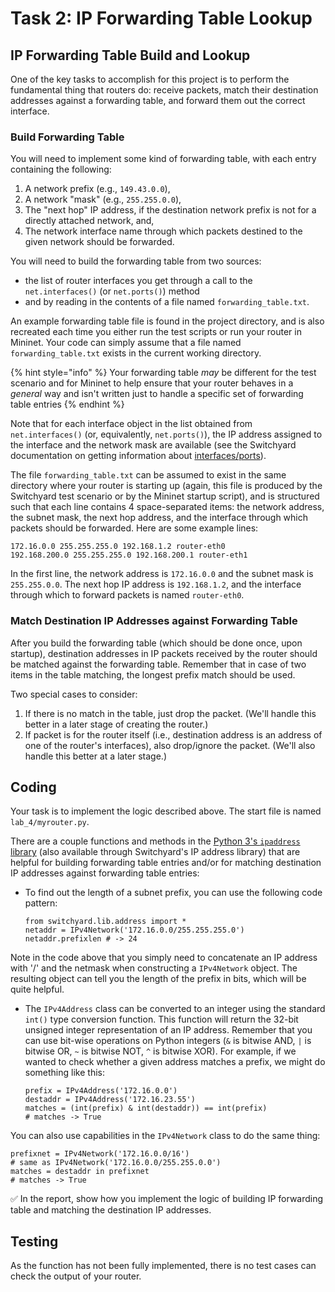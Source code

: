 # Task 2: IP Forwarding Table Lookup

## IP Forwarding Table Build and Lookup

One of the key tasks to accomplish for this project is to perform the
fundamental thing that routers do: receive packets, match their
destination addresses against a forwarding table, and forward them out
the correct interface.

### Build Forwarding Table

You will need to implement some kind of forwarding table, with each
entry containing the following:

1.  A network prefix (e.g., `149.43.0.0`),
2.  A network "mask" (e.g., `255.255.0.0`),
3.  The "next hop" IP address, if the destination network prefix is not
    for a directly attached network, and,
4.  The network interface name through which packets destined to the
    given network should be forwarded.

You will need to build the forwarding table from two sources:

- the list of router interfaces you get through a call to the `net.interfaces()`
  (or `net.ports()`) method
- and by reading in the contents of a file
  named `forwarding_table.txt`.

An example forwarding table file is found
in the project directory, and is also recreated each time you either run
the test scripts or run your router in Mininet. Your code can
simply assume that a file named `forwarding_table.txt` exists in the
current working directory.

{% hint style="info" %}
Your forwarding table *may* be different for the test scenario and for Mininet to help
ensure that your router behaves in a *general* way and isn't written just
to handle a specific set of forwarding table entries
{% endhint %}

Note that for each interface object in the list obtained from
`net.interfaces()` (or, equivalently, `net.ports()`), the IP address
assigned to the interface and the network mask are available (see the
Switchyard documentation on getting information about [interfaces/ports](https://pavinberg.gitee.io/switchyard/reference.html#interface-and-interfacetype-reference)).

The file `forwarding_table.txt` can be assumed to exist in the same
directory where your router is starting up (again, this file is produced
by the Switchyard test scenario or by the Mininet startup script), and
is structured such that each line contains 4 space-separated items: the
network address, the subnet mask, the next hop address, and the
interface through which packets should be forwarded. Here are some
example lines:

```
172.16.0.0 255.255.255.0 192.168.1.2 router-eth0
192.168.200.0 255.255.255.0 192.168.200.1 router-eth1
```

In the first line, the network address is `172.16.0.0` and the subnet mask
is `255.255.0.0`. The next hop IP address is
`192.168.1.2`, and the interface through which to forward packets is named
`router-eth0`.

### Match Destination IP Addresses against Forwarding Table

After you build the forwarding table (which should be done once, upon
startup), destination addresses in IP packets received by the router
should be matched against the forwarding table. Remember that in case of
two items in the table matching, the longest prefix match should be
used.

Two special cases to consider:

1.  If there is no match in the table, just drop the packet. (We'll
    handle this better in a later stage of creating the router.)
2.  If packet is for the router itself (i.e., destination address is an
    address of one of the router's interfaces), also drop/ignore the
    packet. (We'll also handle this better at a later stage.)

## Coding

Your task is to implement the logic described above. The start file is named `lab_4/myrouter.py`.

There are a couple functions and methods in the [Python 3's `ipaddress` library](https://docs.python.org/3/library/ipaddress.html) (also available through Switchyard's IP address library) that
are helpful for building forwarding table entries and/or for matching
destination IP addresses against forwarding table entries:

- To find out the length of a subnet prefix, you can use the following
  code pattern:

  ```
  from switchyard.lib.address import *
  netaddr = IPv4Network('172.16.0.0/255.255.255.0')
  netaddr.prefixlen # -> 24
  ```

Note in the code above that you simply need to concatenate an IP address
with '/' and the netmask when constructing a `IPv4Network` object. The
resulting object can tell you the length of the prefix in bits, which
will be quite helpful.

- The `IPv4Address` class can be converted to an integer using the
  standard `int()` type conversion function. This function will return
  the 32-bit unsigned integer representation of an IP address.
  Remember that you can use bit-wise operations on Python integers
  (`&` is bitwise AND, `|` is bitwise OR, `~` is bitwise NOT, `^` is
  bitwise XOR). For example, if we wanted to check whether a given
  address matches a prefix, we might do something like this:

  ```
  prefix = IPv4Address('172.16.0.0')
  destaddr = IPv4Address('172.16.23.55')
  matches = (int(prefix) & int(destaddr)) == int(prefix)
  # matches -> True
  ```

You can also use capabilities in the `IPv4Network` class to do the same thing:

```
prefixnet = IPv4Network('172.16.0.0/16')
# same as IPv4Network('172.16.0.0/255.255.0.0')
matches = destaddr in prefixnet
# matches -> True
```

✅ In the report, show how you implement the logic of building IP forwarding table and matching the destination IP addresses.

## Testing

As the function has not been fully implemented, there is no test cases can check the output of your router.
